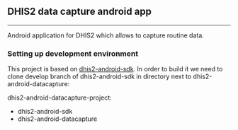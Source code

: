 ## DHIS2 data capture android app
----
Android application for DHIS2 which allows to capture routine data.  

### Setting up development environment
This project is based on [dhis2-android-sdk](https://github.com/dhis2/dhis2-android-sdk). In order to build it we need to clone develop branch of dhis2-android-sdk in directory next to dhis2-android-datacapture:

dhis2-android-datacapture-project:
 - dhis2-android-sdk
 - dhis2-android-datacapture

